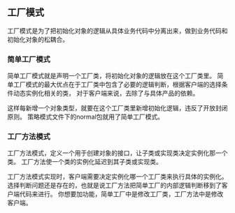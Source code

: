 ## 工厂模式

工厂模式是为了把初始化对象的逻辑从具体业务代码中分离出来，做到业务代码和初始化对象的松耦合。

### 简单工厂模式

简单工厂模式就是声明一个工厂类，将初始化对象的逻辑放在这个工厂类里。
简单工厂模式的最大优点在于工厂类中包含了必要的逻辑判断，根据客户端的选择条件动态实例化相关的类，
对于客户端来说，去除了与具体产品的依赖。

这样每新增一个对象类型，就要在这个工厂类里新增初始化逻辑，违反了开放封闭原则。
策略模式文件下的normal包就用了简单工厂模式。

### 工厂方法模式

工厂方法模式，定义一个用于创建对象的接口，让子类或实现类决定实例化那一个类。
工厂方法使一个类的实例化延迟到其子类或实现类。

工厂方法模式实现时，客户端需要决定实例化哪一个工厂类来执行具体的实例化。
选择判断问题还是存在的，也就是说工厂方法把简单工厂的内部逻辑判断移到了客户端代码来进行。
你想要加功能，简单工厂中是修改工厂类，工厂方法中是修改客户端。